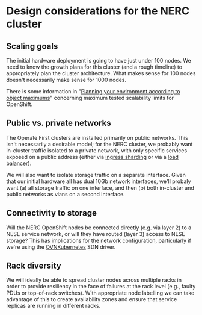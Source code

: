 # Design considerations for the NERC cluster

## Scaling goals

The initial hardware deployment is going to have just under 100 nodes. We need to know the growth plans for this cluster (and a rough timeline) to appropriately plan the cluster architecture. What makes sense for 100 nodes doesn't necessarily make sense for 1000 nodes.

There is some information in "[Planning your environment according to object maximums][max]" concerning maximum tested scalability limits for OpenShift.

[max]: https://docs.openshift.com/container-platform/4.9/scalability_and_performance/planning-your-environment-according-to-object-maximums.html

## Public vs. private networks

The Operate First clusters are installed primarily on public networks. This isn't necessarily a desirable model; for the NERC cluster, we probably want in-cluster traffic isolated to a private network, with only specific services exposed on a public address (either via [ingress sharding][] or via a [load balancer][]).

[ingress sharding]: https://docs.openshift.com/container-platform/4.9/networking/configuring_ingress_cluster_traffic/configuring-ingress-cluster-traffic-ingress-controller.html
[load balancer]: https://docs.openshift.com/container-platform/4.9/networking/metallb/about-metallb.html

We will also want to isolate storage traffic on a separate interface.  Given that our initial hardware all has dual 10Gb network interfaces, we'll probaly want (a) all storage traffic on one interface, and then (b) both in-cluster and public networks as vlans on a second interface.

## Connectivity to storage

Will the NERC OpenShift nodes be connected directly (e.g. via layer 2) to a NESE service network, or will they have routed (layer 3) access to NESE storage? This has implications for the network configuration, particularly if we're using the [OVNKubernetes][] SDN driver.

[ovnkubernetes]: https://docs.openshift.com/container-platform/4.9/networking/ovn_kubernetes_network_provider/about-ovn-kubernetes.html

## Rack diversity

We will ideally be able to spread cluster nodes across multiple racks in order to provide resiliency in the face of failures at the rack level (e.g., faulty PDUs or top-of-rack switches). With appropriate node labelling we can take advantage of this to create availability zones and ensure that service replicas are running in different racks.
